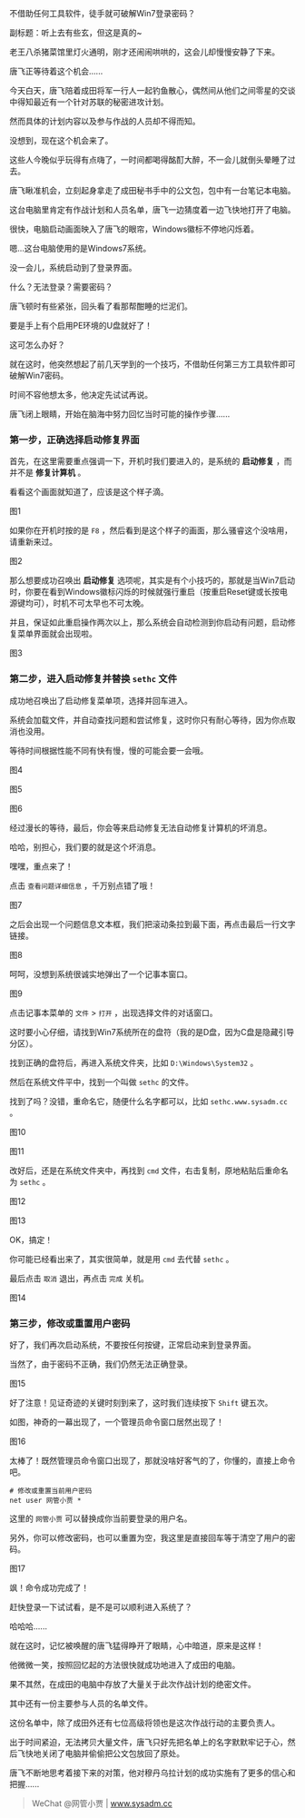 不借助任何工具软件，徒手就可破解Win7登录密码？

副标题：听上去有些玄，但这是真的~



老王八杀猪菜馆里灯火通明，刚才还闹闹哄哄的，这会儿却慢慢安静了下来。

唐飞正等待着这个机会......

今天白天，唐飞陪着成田将军一行人一起钓鱼散心，偶然间从他们之间零星的交谈中得知最近有一个针对苏联的秘密进攻计划。

然而具体的计划内容以及参与作战的人员却不得而知。

没想到，现在这个机会来了。



这些人今晚似乎玩得有点嗨了，一时间都喝得酩酊大醉，不一会儿就倒头晕睡了过去。

唐飞瞅准机会，立刻起身拿走了成田秘书手中的公文包，包中有一台笔记本电脑。

这台电脑里肯定有作战计划和人员名单，唐飞一边猜度着一边飞快地打开了电脑。

很快，电脑启动画面映入了唐飞的眼帘，Windows徽标不停地闪烁着。

嗯...这台电脑使用的是Windows7系统。

没一会儿，系统启动到了登录界面。

什么？无法登录？需要密码？

唐飞顿时有些紧张，回头看了看那帮酣睡的烂泥们。

要是手上有个启用PE环境的U盘就好了！

这可怎么办好？

就在这时，他突然想起了前几天学到的一个技巧，不借助任何第三方工具软件即可破解Win7密码。

时间不容他想太多，他决定先试试再说。

唐飞闭上眼睛，开始在脑海中努力回忆当时可能的操作步骤......





### 第一步，正确选择启动修复界面

首先，在这里需要重点强调一下，开机时我们要进入的，是系统的 **启动修复** ，而并不是 **修复计算机** 。

看看这个画面就知道了，应该是这个样子滴。

图1



如果你在开机时按的是 `F8` ，然后看到是这个样子的画面，那么骚睿这个没啥用，请重新来过。

图2



那么想要成功召唤出 **启动修复** 选项呢，其实是有个小技巧的，那就是当Win7启动时，你要在看到Windows徽标闪烁的时候就强行重启（按重启Reset键或长按电源键均可），时机不可太早也不可太晚。

并且，保证如此重启操作两次以上，那么系统会自动检测到你启动有问题，启动修复菜单界面就会出现啦。

图3



### 第二步，进入启动修复并替换 `sethc` 文件

成功地召唤出了启动修复菜单项，选择并回车进入。

系统会加载文件，并自动查找问题和尝试修复，这时你只有耐心等待，因为你点取消也没用。

等待时间根据性能不同有快有慢，慢的可能会要一会哦。

图4

图5

图6



经过漫长的等待，最后，你会等来启动修复无法自动修复计算机的坏消息。

哈哈，别担心，我们要的就是这个坏消息。

嘿嘿，重点来了！

点击 `查看问题详细信息` ，千万别点错了哦！

图7



之后会出现一个问题信息文本框，我们把滚动条拉到最下面，再点击最后一行文字链接。

图8



呵呵，没想到系统很诚实地弹出了一个记事本窗口。

图9



点击记事本菜单的 `文件` > `打开` ，出现选择文件的对话窗口。

这时要小心仔细，请找到Win7系统所在的盘符（我的是D盘，因为C盘是隐藏引导分区）。

找到正确的盘符后，再进入系统文件夹，比如 `D:\Windows\System32` 。

然后在系统文件平中，找到一个叫做 `sethc` 的文件。

找到了吗？没错，重命名它，随便什么名字都可以，比如 `sethc.www.sysadm.cc` 。

图10

图11



改好后，还是在系统文件夹中，再找到 `cmd` 文件，右击复制，原地粘贴后重命名为 `sethc` 。

图12

图13



OK，搞定！

你可能已经看出来了，其实很简单，就是用 `cmd` 去代替 `sethc` 。

最后点击 `取消` 退出，再点击 `完成` 关机。

图14





### 第三步，修改或重置用户密码

好了，我们再次启动系统，不要按任何按键，正常启动来到登录界面。

当然了，由于密码不正确，我们仍然无法正确登录。

图15



好了注意！见证奇迹的关键时刻到来了，这时我们连续按下 `Shift` 键五次。

如图，神奇的一幕出现了，一个管理员命令窗口居然出现了！

图16



太棒了！既然管理员命令窗口出现了，那就没啥好客气的了，你懂的，直接上命令吧。

```shell
# 修改或重置当前用户密码
net user 网管小贾 *
```

这里的 `网管小贾` 可以替换成你当前要登录的用户名。

另外，你可以修改密码，也可以重置为空，我这里是直接回车等于清空了用户的密码。

图17



飒！命令成功完成了！

赶快登录一下试试看，是不是可以顺利进入系统了？

哈哈哈......



就在这时，记忆被唤醒的唐飞猛得睁开了眼睛，心中暗道，原来是这样！

他微微一笑，按照回忆起的方法很快就成功地进入了成田的电脑。

果不其然，在成田的电脑中存放了大量关于此次作战计划的绝密文件。

其中还有一份主要参与人员的名单文件。

这份名单中，除了成田外还有七位高级将领也是这次作战行动的主要负责人。

出于时间紧迫，无法拷贝大量文件，唐飞只好先把名单上的名字默默牢记于心，然后飞快地关闭了电脑并偷偷把公文包放回了原处。

唐飞不断地思考着接下来的对策，他对穆丹乌拉计划的成功实施有了更多的信心和把握......



> WeChat @网管小贾 | www.sysadm.cc




